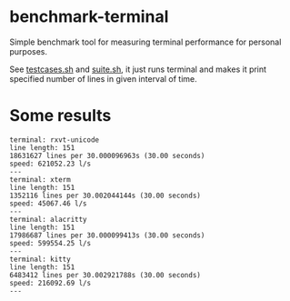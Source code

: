 # benchmark-terminal

Simple benchmark tool for measuring terminal performance for personal purposes.

See [testcases.sh](testcases.sh) and [suite.sh](suite.sh), it just runs
terminal and makes it print specified number of lines in given interval of
time.

# Some results
```
terminal: rxvt-unicode
line length: 151
18631627 lines per 30.000096963s (30.00 seconds)
speed: 621052.23 l/s
---
terminal: xterm
line length: 151
1352116 lines per 30.002044144s (30.00 seconds)
speed: 45067.46 l/s
---
terminal: alacritty
line length: 151
17986687 lines per 30.000099413s (30.00 seconds)
speed: 599554.25 l/s
---
terminal: kitty
line length: 151
6483412 lines per 30.002921788s (30.00 seconds)
speed: 216092.69 l/s
---
```

